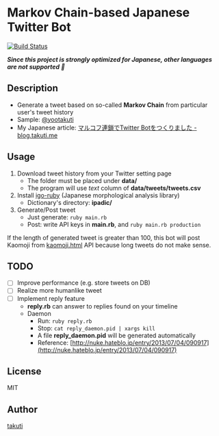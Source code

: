 Markov Chain-based Japanese Twitter Bot
===

[![Build Status](https://travis-ci.org/takuti/twitter-bot.svg)](https://travis-ci.org/takuti/twitter-bot)

***Since this project is strongly optimized for Japanese, other languages are not supported :sushi:***

## Description

- Generate a tweet based on so-called **Markov Chain** from particular user's tweet history
- Sample: [@yootakuti](https://twitter.com/yootakuti)
- My Japanese article: [マルコフ連鎖でTwitter Botをつくりました - blog.takuti.me](http://blog.takuti.me/twitter-bot/)

## Usage

1. Download tweet history from your Twitter setting page
	- The folder must be placed under **data/**
	- The program will use *text* column of **data/tweets/tweets.csv**
2. Install [igo-ruby](https://github.com/kyow/igo-ruby) (Japanese morphological analysis library)
	- Dictionary's directory: **ipadic/**
3. Generate/Post tweet
	- Just generate: `ruby main.rb`
	- Post: write API keys in **main.rb**, and `ruby main.rb production`

If the length of generated tweet is greater than 100, this bot will post Kaomoji from [kaomoji.html](https://github.com/tatat/kaomoji.html) API because long tweets do not make sense.

## TODO

- [ ] Improve performance (e.g. store tweets on DB)
- [ ] Realize more humanlike tweet
- [ ] Implement reply feature
	- **reply.rb** can answer to replies found on your timeline
	- Daemon
		- Run: `ruby reply.rb`
		- Stop: `cat reply_daemon.pid | xargs kill`
		- A file **reply_daemon.pid** will be generated automatically
		- Reference: [http://nuke.hateblo.jp/entry/2013/07/04/090917](http://nuke.hateblo.jp/entry/2013/07/04/090917)

## License

MIT

## Author

[takuti](http://github.com/takuti)